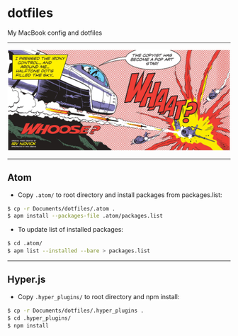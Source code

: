 # dotfiles

My MacBook config and dotfiles

--------------------------------------------------------------------------------

![](./img/gibbonswhaatbig.jpg)

--------------------------------------------------------------------------------

## Atom

- Copy `.atom/` to root directory and install packages from packages.list:

```bash
$ cp -r Documents/dotfiles/.atom .
$ apm install --packages-file .atom/packages.list
```

- To update list of installed packages:

```bash
$ cd .atom/
$ apm list --installed --bare > packages.list
```

--------------------------------------------------------------------------------

## Hyper.js

- Copy `.hyper_plugins/` to root directory and npm install:

```bash
$ cp -r Documents/dotfiles/.hyper_plugins .
$ cd .hyper_plugins/
$ npm install
```
